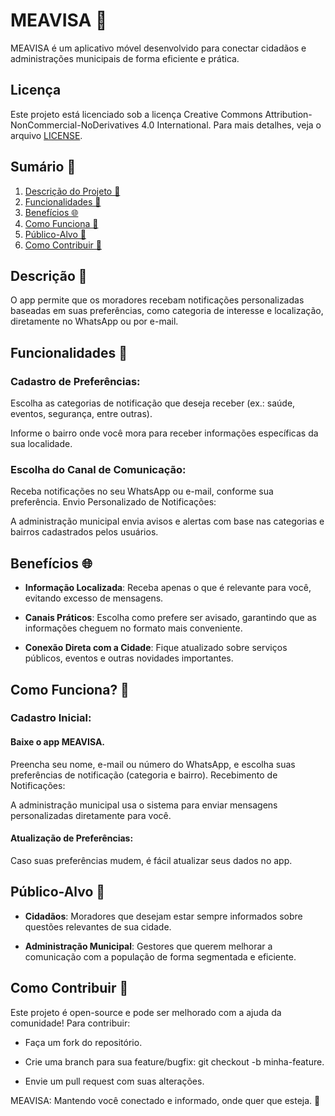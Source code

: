 # **MEAVISA** 📲

MEAVISA é um aplicativo móvel desenvolvido para conectar cidadãos e administrações municipais de forma eficiente e prática.

## Licença

Este projeto está licenciado sob a licença Creative Commons Attribution-NonCommercial-NoDerivatives 4.0 International. Para mais detalhes, veja o arquivo [LICENSE](LICENSE).

## **Sumário** 📗

1. [Descrição do Projeto 📃](#descrição-)
2. [Funcionalidades 🌟](#funcionalidades-)
3. [Benefícios 🌐](#benefícios-)
4. [Como Funciona 🚀](#como-funciona-)
5. [Público-Alvo 🎯](#público-alvo-)
6. [Como Contribuir 🤝](#como-contribuir-)

## **Descrição** 📃

O app permite que os moradores recebam notificações personalizadas baseadas em suas preferências, como categoria de interesse e localização, diretamente no WhatsApp ou por e-mail.

## **Funcionalidades** 🌟

### Cadastro de Preferências:

Escolha as categorias de notificação que deseja receber (ex.: saúde, eventos, segurança, entre outras).

Informe o bairro onde você mora para receber informações específicas da sua localidade.

### Escolha do Canal de Comunicação:

Receba notificações no seu WhatsApp ou e-mail, conforme sua preferência.
Envio Personalizado de Notificações:

A administração municipal envia avisos e alertas com base nas categorias e bairros cadastrados pelos usuários.

## **Benefícios** 🌐

- **Informação Localizada**: Receba apenas o que é relevante para você, evitando excesso de mensagens.

- **Canais Práticos**: Escolha como prefere ser avisado, garantindo que as informações cheguem no formato mais conveniente.

- **Conexão Direta com a Cidade**: Fique atualizado sobre serviços públicos, eventos e outras novidades importantes.

## **Como Funciona**? 🚀

### Cadastro Inicial:

#### Baixe o app MEAVISA.

Preencha seu nome, e-mail ou número do WhatsApp, e escolha suas preferências de notificação (categoria e bairro).
Recebimento de Notificações:

A administração municipal usa o sistema para enviar mensagens personalizadas diretamente para você.

#### Atualização de Preferências:

Caso suas preferências mudem, é fácil atualizar seus dados no app.

## **Público-Alvo** 🎯

- **Cidadãos**: Moradores que desejam estar sempre informados sobre questões relevantes de sua cidade.

- **Administração Municipal**: Gestores que querem melhorar a comunicação com a população de forma segmentada e eficiente.

## Como Contribuir 🤝

Este projeto é open-source e pode ser melhorado com a ajuda da comunidade! Para contribuir:

- Faça um fork do repositório.

- Crie uma branch para sua feature/bugfix: git checkout -b minha-feature.

- Envie um pull request com suas alterações.

MEAVISA: Mantendo você conectado e informado, onde quer que esteja. 💬
